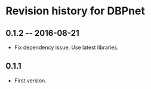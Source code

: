 # Revision history for DBPnet

## 0.1.2  -- 2016-08-21

* Fix dependency issue. Use latest libraries.

## 0.1.1

* First version.
